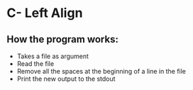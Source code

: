 # C- Left Align
## How the program works:
* Takes a file as argument 
* Read the file 
* Remove all the spaces at the beginning of a line in the file
* Print the new output to the stdout

